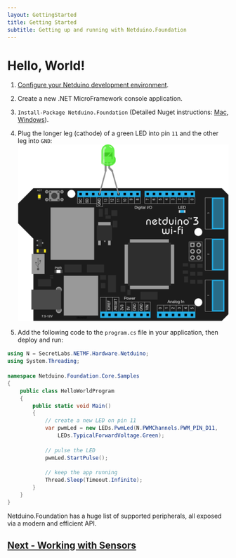 ```yaml
---
layout: GettingStarted
title: Getting Started
subtitle: Getting up and running with Netduino.Foundation
---
```


# Hello, World!

1. [Configure your Netduino development environment](http://developer.wildernesslabs.co/Netduino/Getting_Started/).
2. Create a new .NET MicroFramework console application.
3. `Install-Package Netduino.Foundation` (Detailed Nuget instructions: [Mac](https://docs.microsoft.com/en-us/visualstudio/mac/nuget-walkthrough), [Windows](https://docs.microsoft.com/en-us/nuget/tools/package-manager-ui)).
4. Plug the longer leg (cathode) of a green LED into pin `11` and the other leg into `GND`:
![](Pulse_Large.svg)

5. Add the following code to the `program.cs` file in your application, then deploy and run:
 
```csharp
using N = SecretLabs.NETMF.Hardware.Netduino;
using System.Threading;

namespace Netduino.Foundation.Core.Samples
{
    public class HelloWorldProgram
    {
        public static void Main()
        {
            // create a new LED on pin 11
            var pwmLed = new LEDs.PwmLed(N.PWMChannels.PWM_PIN_D11, 
                LEDs.TypicalForwardVoltage.Green);

            // pulse the LED
            pwmLed.StartPulse();

            // keep the app running
            Thread.Sleep(Timeout.Infinite);
        }
    }
}
```



Netduino.Foundation has a huge list of supported peripherals, all exposed via a modern and efficient API.

## [Next - Working with Sensors](Working_With_Sensors)